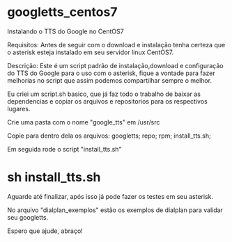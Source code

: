 # googletts_centos7
Instalando o TTS do Google no CentOS7 

Requisitos: 
Antes de seguir com o download e instalação tenha certeza que o asterisk esteja instalado em seu servidor linux CentOS7.

Descrição:
Este é um script padrão de instalação,download e configuração do TTS do Google para o uso com o asterisk, fique a vontade para fazer melhorias no script que assim podemos compartilhar sempre o melhor. 

Eu criei um script.sh basico, que já faz todo o trabalho de baixar as dependencias e copiar os arquivos e repositorios para os respectivos lugares.

Crie uma pasta com o nome "google_tts" em /usr/src

Copie para dentro dela os arquivos: 
googletts;
repo;
rpm;
install_tts.sh;

Em seguida rode o script "install_tts.sh"

# sh install_tts.sh

Aguarde até finalizar, após isso já pode fazer os testes em seu asterisk.

No arquivo "dialplan_exemplos" estão os exemplos de dialplan para validar seu googletts.

Espero que ajude, abraço!





